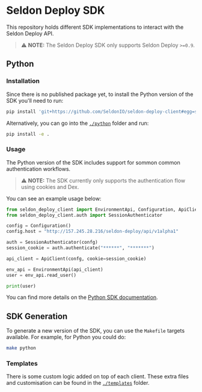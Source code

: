 # Seldon Deploy SDK

This repository holds different SDK implementations to interact with the Seldon
Deploy API.

> :warning: **NOTE:** The Seldon Deploy SDK only supports Seldon Deploy `>=0.9`.

## Python

### Installation

Since there is no published package yet, to install the Python version of the
SDK you'll need to run:

```bash
pip install 'git+https://github.com/SeldonIO/seldon-deploy-client#egg=seldon-deploy-client&subdirectory=python'
```

Alternatively, you can go into the [`./python`](./python) folder and run:

```bash
pip install -e .
```

### Usage

The Python version of the SDK includes support for sommon common authentication
workflows.

> :warning: **NOTE:** The SDK currently only supports the authentication flow
> using cookies and Dex.

You can see an example usage below:

```python
from seldon_deploy_client import EnvironmentApi, Configuration, ApiClient
from seldon_deploy_client.auth import SessionAuthenticator

config = Configuration()
config.host = "http://157.245.28.216/seldon-deploy/api/v1alpha1"

auth = SessionAuthenticator(confg)
session_cookie = auth.authenticate("******", "*******")

api_client = ApiClient(confg, cookie=session_cookie)

env_api = EnvironmentApi(api_client)
user = env_api.read_user()

print(user)
```

You can find more details on the [Python SDK
documentation](./python/README.md).

## SDK Generation

To generate a new version of the SDK, you can use the `Makefile` targets
available.
For example, for Python you could do:

```bash
make python
```

### Templates

There is some custom logic added on top of each client.
These extra files and customisation can be found in the
[`./templates`](./templates) folder.
